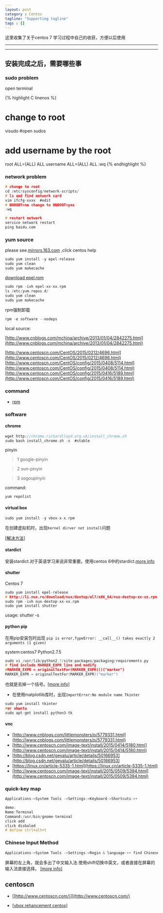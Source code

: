 ```yaml
---
layout: post
category : Centos
tagline: "Supporting tagline"
tags : []
---
```

这里收集了关于centos 7 学习过程中自己的收获，方便以后使用

---
<!--more-->
---

## **安装完成之后，需要哪些事**

### sudo problem

open terminal

{% highlight C linenos %}
# change to root
visudo #open sudos
# add username by the root
root ALL=(ALL) ALL
username ALL=(ALL) ALL
:wq
{% endhighlight %}

### network problem

```C
# change to root
cd /etc/sysconfig/network-scripts/
# ls and find network card
vim ifcfg-xxxx	#edit
# ONBOOT=no change to ONBOOT=yes
:wq

# restart network
service network restart
ping baidu.com
```

### yum source

please see.[mirrors.163.com](http://mirrors.163.com/) ,click centos help

```C
sudo yum install -y epel-release
sudo yum clean
sudo yum makecache
```

[download epel.rpm](http://dl.fedoraproject.org/pub/epel/7/x86_64/e/)

```C
sudo rpm -ivh epel-xx-xx.rpm
ls /etc/yum.repos.d/
sudo yum clean
sudo yum makecache
```

rpm强制卸载
```C
rpm -e software --nodeps
```

local source:

[http://www.cnblogs.com/mchina/archive/2013/01/04/2842275.html](http://www.cnblogs.com/mchina/archive/2013/01/04/2842275.html)

[http://www.centoscn.com/CentOS/2015/0212/4696.html](http://www.centoscn.com/CentOS/2015/0212/4696.html)
[http://www.centoscn.com/CentOS/config/2015/0408/5114.html](http://www.centoscn.com/CentOS/config/2015/0408/5114.html)
[http://www.centoscn.com/CentOS/config/2015/0416/5189.html](http://www.centoscn.com/CentOS/config/2015/0416/5189.html)

### command

+ [rpm](http://www.cnblogs.com/xiaochaohuashengmi/archive/2011/11/04/2236240.html)


### software

#### chrome

```C
wget http://chrome.richardlloyd.org.uk/install_chrome.sh
sudo bash install_chrome.sh -s	#stable
```

pinyin
 > 1 google-pinyin

 > 2 sun-pinyin

 > 3 sogoupinyin

command:

```C
yum repolist
```

#### virtual box

```C
sudo yum install -y vbox-x-x.rpm
```

在创建虚拟机时，出现`Kernel dirver not install`问题

[\[解决方法\]](http://www.linuxidc.com/Linux/2016-04/129742.htm)

#### stardict

安装stardict.对于英语学习来说非常重要。使用centos 6中的stardict.[more info](http://bckong.blog.51cto.com/5092126/1575904)


#### shutter

Centos 7

```C
sudo yum install epel-release
# http://li.nux.ro/download/nux/dextop/el7/x86_64/nux-dextop-xx-xx.rpm
sudo rpm -ivh nux-dextop-xx-xx.rpm
sudo yum install shutter
```
usage: shutter -s

#### python pip

在用pip安装包时出现 `pip is error,TypeError: __call__() takes exactly 2 arguments (1 given)`

system:centos7 Python2.7.5

```C
sudo vi /usr/lib/python2.7/site-packages/packaging/requirements.py
# find include MARKER_EXPR line and modify
#MARKER_EXPR = originalTextFor(MARKER_EXPR())("marker")
MARKER_EXPR = originalTextFor(MARKER_EXPR)("marker")
```
也就是去掉一个括号。[\[more info\]](http://stackoverflow.com/questions/42029545/pip-is-error-typeerror-call-takes-exactly-2-arguments-1-given)

 + 在使用matplotlib库时，出现`ImportError:No module name Tkinter`

```C
sudo yum install tkinter
#or ubuntu
sudo apt-get install python3-tk
```

#### vnc

 + [http://www.cnblogs.com/littlemonsters/p/5779331.html](http://www.cnblogs.com/littlemonsters/p/5779331.html)
 + [http://www.centoscn.com/image-text/install/2015/0414/5180.html](http://www.centoscn.com/image-text/install/2015/0414/5180.html)
 + [http://blog.csdn.net/geyalu/article/details/50166953](http://blog.csdn.net/geyalu/article/details/50166953)
 + [https://linux.cn/article-5335-1.html](https://linux.cn/article-5335-1.html)
 + [http://www.centoscn.com/image-text/install/2015/0509/5394.html](http://www.centoscn.com/image-text/install/2015/0509/5394.html)

### quick-key map

```C
Applications->System Tools ->Settings->Keyboard->Shortcuts->+

demo:
Name:Terminal
Command:/usr/bin/gnome-terminal
click add
click disbaled
# define ctrl+alt+t
```
### Chinese Input Method

```C
Applications->System Tools ->Settings->Regin & language->+ find Chinese(China) + add

```
屏幕的左上角，就会多出了中文输入法.使用shift切换中英文，或者直接在屏幕的输入法直接选择。
[\[more info\]](http://www.centoscn.com/image-text/install/2016/0606/7392.html)

## centoscn

+ [\[http://www.centoscn.com/\]](http://www.centoscn.com/)

+ [\[vbox rehancement centos\]](http://blog.csdn.net/wuxuguang123/article/details/9713469)
